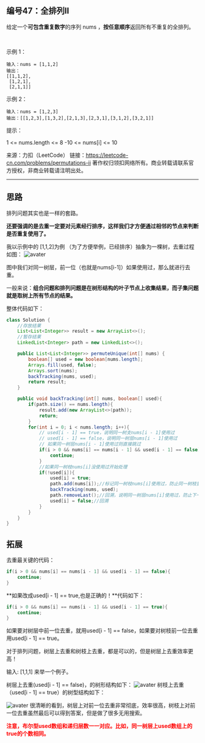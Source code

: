 ## 编号47：全排列Ⅱ
给定一个**可包含重复数字**的序列 nums ，**按任意顺序**返回所有不重复的全排列。

 

示例 1：
```
输入：nums = [1,1,2]
输出：
[[1,1,2],
 [1,2,1],
 [2,1,1]]
```
示例 2：
```
输入：nums = [1,2,3]
输出：[[1,2,3],[1,3,2],[2,1,3],[2,3,1],[3,1,2],[3,2,1]] 
```
提示：

1 <= nums.length <= 8
-10 <= nums[i] <= 10

来源：力扣（LeetCode）
链接：https://leetcode-cn.com/problems/permutations-ii
著作权归领扣网络所有。商业转载请联系官方授权，非商业转载请注明出处。

---
## 思路
排列问题其实也是一样的套路。

**还要强调的是去重一定要对元素经行排序，这样我们才方便通过相邻的节点来判断是否重复使用了。**

我以示例中的 [1,1,2]为例 （为了方便举例，已经排序）抽象为一棵树，去重过程如图：
![avater](https://camo.githubusercontent.com/fcfd646bdc26aaa94c6e07b84a1011405b84e8445d744360f871e76e2daf54ac/68747470733a2f2f696d672d626c6f672e6373646e696d672e636e2f32303230313132343230313333313232332e706e67)

图中我们对同一树层，前一位（也就是nums[i-1]）如果使用过，那么就进行去重。

一般来说：**组合问题和排列问题是在树形结构的叶子节点上收集结果，而子集问题就是取树上所有节点的结果。**

整体代码如下：
```java
class Solution {
    //存放结果
    List<List<Integer>> result = new ArrayList<>();
    //暂存结果
    LinkedList<Integer> path = new LinkedList<>();

    public List<List<Integer>> permuteUnique(int[] nums) {
        boolean[] used = new boolean[nums.length];
        Arrays.fill(used, false);
        Arrays.sort(nums);
        backTracking(nums, used);
        return result;
    }

    public void backTracking(int[] nums, boolean[] used){
        if(path.size() == nums.length){
            result.add(new ArrayList<>(path));
            return;
        }
        for(int i = 0; i < nums.length; i++){
            // used[i - 1] == true，说明同⼀树⽀nums[i - 1]使⽤过
            // used[i - 1] == false，说明同⼀树层nums[i - 1]使⽤过
            // 如果同⼀树层nums[i - 1]使⽤过则直接跳过
            if(i > 0 && nums[i] == nums[i - 1] && used[i - 1] == false){
                continue;
            }
            //如果同一树枝nums[i]没使用过开始处理
            if(!used[i]){
                used[i] = true;
                path.add(nums[i]);//标记同一树枝nums[i]使用过，防止同一树枝重复使用
                backTracking(nums, used);
                path.removeLast();//回溯，说明同一树层nums[i]使用过，防止下一树层重复
                used[i] = false;//回溯
            }
        }
    }
}
```

## 拓展
去重最关键的代码：
```java
if(i > 0 && nums[i] == nums[i - 1] && used[i - 1] == false){
    continue;
}
```
**如果改成used[i - 1] == true,也是正确的！**代码如下：
```java
if(i > 0 && nums[i] == nums[i - 1] && used[i - 1] == true){
    continue;
}
```
如果要对树层中前一位去重，就用used[i - 1] == false，如果要对树枝前一位去重用used[i - 1] == true。

对于排列问题，树层上去重和树枝上去重，都是可以的，但是树层上去重效率更高！

输入: [1,1,1] 来举一个例子。

树层上去重(used[i - 1] == false)，的树形结构如下：
![avater](https://camo.githubusercontent.com/21ccccf9646bcffda172f35b4539ab97e16af3de0a2daed56fe6becfd58e75cd/68747470733a2f2f696d672d626c6f672e6373646e696d672e636e2f32303230313132343230313430363139322e706e67)
树枝上去重（used[i - 1] == true）的树型结构如下：

![avater](https://camo.githubusercontent.com/e8d166989363be9240741ed92057eff08d369fc54cfe5d65e39a76f635a40570/68747470733a2f2f696d672d626c6f672e6373646e696d672e636e2f32303230313132343230313433313537312e706e67)
很清晰的看到，树层上对前一位去重非常彻底，效率很高，树枝上对前一位去重虽然最后可以得到答案，但是做了很多无用搜索。


<span style="color:red">**注意，布尔型used数组和递归层数一一对应。比如，同一树层上used数组上的true的个数相同。**</span>

